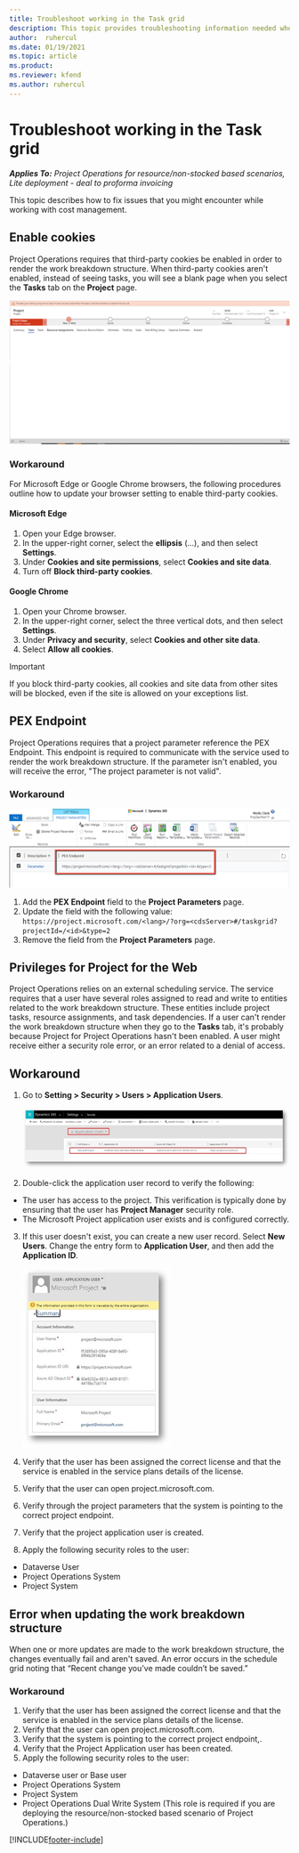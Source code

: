 ```yaml
---
title: Troubleshoot working in the Task grid 
description: This topic provides troubleshooting information needed when working in the Task grid.
author:  ruhercul
ms.date: 01/19/2021 
ms.topic: article
ms.product:
ms.reviewer: kfend
ms.author: ruhercul
---
```


# Troubleshoot working in the Task grid 

_**Applies To:** Project Operations for resource/non-stocked based scenarios, Lite deployment - deal to proforma invoicing_

This topic describes how to fix issues that you might encounter while working with cost management.

## Enable cookies

Project Operations requires that third-party cookies be enabled in order to render the work breakdown structure. When third-party cookies aren't enabled, instead of seeing tasks, you will see a blank page when you select the **Tasks** tab on the **Project** page.

![Blank tab when third party cookies are not enabled.](media/blankschedule.png)


### Workaround
For Microsoft Edge or Google Chrome browsers, the following procedures outline how to update your browser setting to enable third-party cookies.

#### Microsoft Edge

1. Open your Edge browser.
2. In the upper-right corner, select the **ellipsis** (...), and then select **Settings**.
3. Under **Cookies and site permissions**, select **Cookies and site data**.
4. Turn off **Block third-party cookies**.

#### Google Chrome

1. Open your Chrome browser.
2. In the upper-right corner, select the three vertical dots, and then select **Settings**.
3. Under **Privacy and security**, select **Cookies and other site data**.
4. Select **Allow all cookies**.

> [!IMPORTANT]
> If you block third-party cookies, all cookies and site data from other sites will be blocked, even if the site is allowed on your exceptions list.

## PEX Endpoint

Project Operations requires that a project parameter reference the PEX Endpoint. This endpoint is required to communicate with the service used to render the work breakdown structure. If the parameter isn't enabled, you will receive the error, "The project parameter is not valid". 

### Workaround
 ![PEX Endpoint field on the project parameter.](media/projectparameter.png)

1. Add the **PEX Endpoint** field to the **Project Parameters** page.
2. Update the field with the following value: `https://project.microsoft.com/<lang>/?org=<cdsServer>#/taskgrid?projectId=/<id>&type=2`
3. Remove the field from the **Project Parameters** page.

## Privileges for Project for the Web

Project Operations relies on an external scheduling service. The service requires that a user have several roles assigned to read and write to entities related to the work breakdown structure. These entities include project tasks, resource assignments, and task dependencies. If a user can't render the work breakdown structure when they go to the **Tasks** tab, it's probably because Project for Project Operations hasn't been enabled. A user might receive either a security role error, or an error related to a denial of access.


## Workaround

1. Go to **Setting > Security > Users > Application Users**.  

   ![Application reader.](media/applicationuser.jpg)
   
2. Double-click the application user record to verify the following:

 - The user has access to the project. This verification is typically done by ensuring that the user has **Project Manager** security role.
 - The Microsoft Project application user exists and is configured correctly.
 
3. If this user doesn't exist, you can create a new user record. Select **New Users**. Change the entry form to **Application User**, and then add the **Application ID**.

   ![Application user details.](media/applicationuserdetails.jpg)

4. Verify that the user has been assigned the correct license and that the service is enabled in the service plans details of the license.
5. Verify that the user can open project.microsoft.com.
6. Verify through the project parameters that the system is pointing to the correct project endpoint.
7. Verify that the project application user is created.
8. Apply the following security roles to the user:

  - Dataverse User
  - Project Operations System
  - Project System

## Error when updating the work breakdown structure

When one or more updates are made to the work breakdown structure, the changes eventually fail and aren't saved. An error occurs in the schedule grid noting that “Recent change you’ve made couldn’t be saved.”

### Workaround

1. Verify that the user has been assigned the correct license and that the service is enabled in the service plans details of the license.
2. Verify that the user can open project.microsoft.com.
3. Verify that the system is pointing to the correct project endpoint,.
4. Verify that the Project Application user has been created.
5. Apply the following security roles to the user:
  
  - Dataverse user or Base user
  - Project Operations System
  - Project System
  - Project Operations Dual Write System (This role is required if you are deploying the resource/non-stocked based scenario of Project Operations.)


[!INCLUDE[footer-include](../includes/footer-banner.md)]
